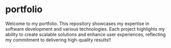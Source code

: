 # portfolio
Welcome to my portfolio. This repository showcases my expertise in software development and various technologies. Each project highlights my ability to create scalable solutions and enhance user experiences, reflecting my commitment to delivering high-quality results!!
